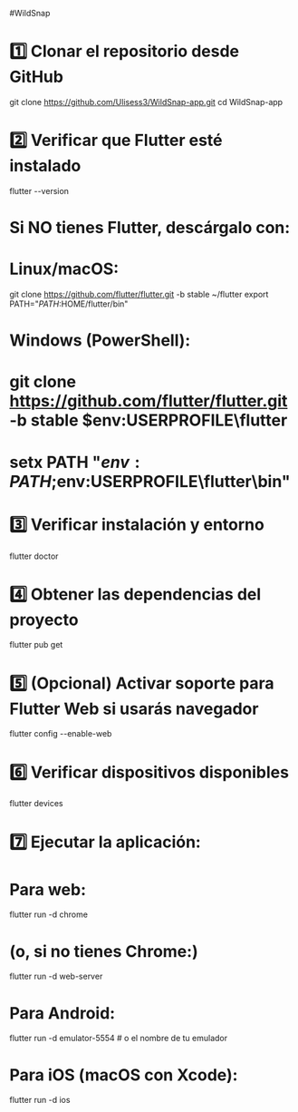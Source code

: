 #WildSnap

# 1️⃣ Clonar el repositorio desde GitHub
git clone https://github.com/Ulisess3/WildSnap-app.git
cd WildSnap-app

# 2️⃣ Verificar que Flutter esté instalado
flutter --version

# Si NO tienes Flutter, descárgalo con:
# Linux/macOS:
git clone https://github.com/flutter/flutter.git -b stable ~/flutter
export PATH="$PATH:$HOME/flutter/bin"

# Windows (PowerShell):
# git clone https://github.com/flutter/flutter.git -b stable $env:USERPROFILE\flutter
# setx PATH "$env:PATH;$env:USERPROFILE\flutter\bin"

# 3️⃣ Verificar instalación y entorno
flutter doctor

# 4️⃣ Obtener las dependencias del proyecto
flutter pub get

# 5️⃣ (Opcional) Activar soporte para Flutter Web si usarás navegador
flutter config --enable-web

# 6️⃣ Verificar dispositivos disponibles
flutter devices

# 7️⃣ Ejecutar la aplicación:
# Para web:
flutter run -d chrome
# (o, si no tienes Chrome:)
flutter run -d web-server

# Para Android:
flutter run -d emulator-5554  # o el nombre de tu emulador

# Para iOS (macOS con Xcode):
flutter run -d ios


